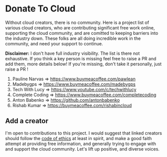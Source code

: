 
# Donate To Cloud

Without cloud creators, there is no community. Here is a project list of various cloud creators, who are contributing significant free work online, supporting the cloud community, and are comitted to keeping barriers into the industry down. These folks are all doing incredible work in the community, and need your support to continue. 

**Disclaimer:** I don't have full industry visibility. The list is there not exhaustive. If you think a key person is missing feel free to raise a PR and add them, more details below! If you're missing, don't take it personally, just raise a PR !

1. Pauline Narvas => https://www.buymeacoffee.com/pawlean
2. Madebygps => https://www.buymeacoffee.com/madebygps
3. Tech With Lucy => https://www.youtube.com/c/techwithlucy
4. Complete Coding => https://www.buymeacoffee.com/completecoding
5. Anton Babenko => https://github.com/antonbabenko
6. Rishab Kumar => https://buymeacoffee.com/rishabincloud

## Add a creator

I'm open to contributions to this project. I would suggest that linked creators should follow the [code of ethics](https://github.com/openupthecloud/code-of-ethics) at least in spirit, and make a good faith attempt at providing free information, and generally trying to engage with and support the cloud community. Let's lift up positive, and diverse voices. 
